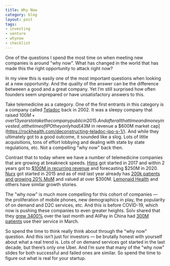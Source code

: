 ```yaml
---
title: Why Now
category: blog
layout: post
tags: 
- investing
- venture
- whynow
- checklist
---
```


One of the questions I spend the most time on when meeting new companies is around "why now". What has changed in the world that has made this the right opportunity to attack right now?

In my view this is easily one of the most important questions when looking at a new opportunity. And the quality of the answer can be the difference betweeen a good and a great company. Yet I’m still surprised how often founders seem unprepared or have unsatisfactory answers to this.

Take telemedicine as a category. One of the first entrants in this category is a company called [Teladoc](https://en.wikipedia.org/wiki/Teladoc_Health) back in 2002. It was a sleepy company that raised $100M+ over 13 years to take the company public in 2015. And after all that time and money invested, at the time of IPO they only had [$43M in revenue a $600M market cap](https://rockhealth.com/deconstructing-teladoc-ipo-s-1/). And while they ultimately got to a good outcome, it sounded like a slog. Lots of little acquisitions, tons of effort lobbying and dealing with state by state regulations, etc. Not a compelling "why now" back then.

Contrast that to today where we have a number of telemedicine companies that are growing at breakneck speeds. [Hims](https://www.forhims.com/) got started in 2017 and within 2 years got to [$100M in recurring revenue](https://www.cnbc.com/2019/11/17/hims-aims-to-raise-200-million-as-sales-of-mens-health-products-grow.html) and forecasting $250M in 2020. [Nurx](https://www.nurx.com/) got started in 2015 and as of mid last year already has [200k patients and growing 20% MoM](https://techcrunch.com/2019/08/15/birth-control-delivery-startup-nurx-approaches-300m-valuation/) and valued at over $300M. [Lemonaid Health](https://www.lemonaidhealth.com/) and others have similar growth stories.

The "why now" is much more compelling for this cohort of companies — the proliferation of mobile phones, new demographics in play, the popularity of on demand and D2C services, etc. And this is before COVID-19, which now is pushing these companies to even greater heights. Solv shared that they [grew 3400%](https://medium.com/solv/the-rise-of-telemedicine-how-covid-19-is-fundamentally-changing-healthcare-for-all-of-us-ad153eb43839) over the last month and AliPay in China had [300M patients](https://twitter.com/Alipay/status/1230473712719130626?s=20) use their service in March.

So spend the time to think really think about through the "why now" question. And this isn’t just for investors — be brutally honest with yourself about what a real trend is. Lots of on demand services got started in the last decade, but there’s only one Uber. And I’m sure that many of the "why now" slides for both successful and failed ones are similar. So spend the time to figure out what is real for your startup.
